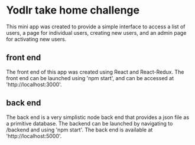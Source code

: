 # Yodlr take home challenge

This mini app was created to provide a simple interface to access a list of users, a page for individual users, creating new users, and an admin page for activating new users.

## front end

The front end of this app was created using React and React-Redux. The front end can be launched using 'npm start', and can be accessed at 'http://localhost:3000'.

## back end

The back end is a very simplistic node back end that provides a json file as a primitive database. The backend can be launched by navigating to /backend and using 'npm start'. The back end is 
available at 'http://localhost:5000'.


